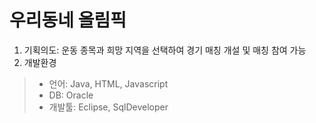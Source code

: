 # 우리동네 올림픽

1. 기획의도: 운동 종목과 희망 지역을 선택하여 경기 매칭 개설 및 매칭 참여 가능
2. 개발환경 
> - 언어: Java, HTML, Javascript
> - DB: Oracle
> - 개발툴: Eclipse, SqlDeveloper
